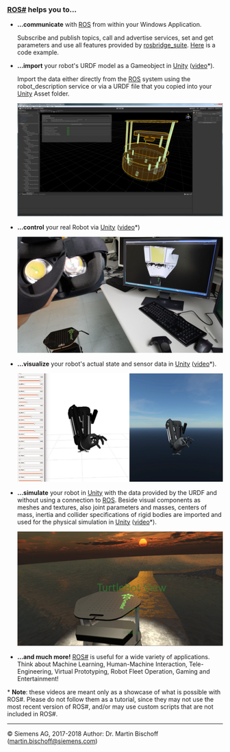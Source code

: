 ### [ROS#](https://github.com/siemens/ros-sharp) helps you to...

* **...communicate** with [ROS](http://www.ros.org/) from within your Windows Application.

	Subscribe and publish topics, call and advertise services, set and get parameters and use all features provided by [rosbridge_suite](http://wiki.ros.org/rosbridge_suite). [Here](Info_CodeExample) is a code example.

* **...import** your robot's URDF model as a Gameobject in [Unity](https://unity3d.com/) ([video](https://youtu.be/EhSbufLlvvc)\*).

	Import the data either directly from the [ROS](http://www.ros.org/) system using the robot_description service or via a URDF file that you copied into your [Unity](https://unity3d.com/) Asset folder.

    <center>
    <img src="img/Info_Showcases_UrdfImport.png" width="480" alt ="Urdf Import"/>
    </center>

* **...control** your real Robot via [Unity](https://unity3d.com/) ([video](https://youtu.be/OytzagQirrk)\*)

	<center>
    <img src="img/Info_Showcases_Teleoperation.png" width="480" alt ="Teleoperation"/>
	</center>

* **...visualize** your robot's actual state and sensor data in [Unity](https://unity3d.com/) ([video](https://youtu.be/wo3hwsPFEPY)\*). 

	<center>
    <img src="img/Info_Showcases_RVizUnity.png" width="480" alt ="RViz & Unity"/>
	</center>

* **...simulate** your robot in [Unity](https://unity3d.com/) with the data provided by the URDF and without using a connection to [ROS](http://www.ros.org/).
	Beside visual components as meshes and textures, also joint parameters and masses, centers of mass, inertia and collider specifications of rigid bodies are imported and used for the physical simulation in [Unity](https://unity3d.com/) ([video](https://youtu.be/cjp75A_HBSs)\*).

	<center>
    <img src="img/Info_Showcases_Simulation.png" width="480" alt ="Urdf Simulation"/>
	</center>

* **...and much more!** [ROS#](https://github.com/siemens/ros-sharp) is useful for a wide variety of applications. Think about Machine Learning, Human-Machine Interaction, Tele-Engineering, Virtual Prototyping, Robot Fleet Operation, Gaming and Entertainment!


\* **Note**: these videos are meant only as a showcase of what is possible with ROS#. Please do not follow them as a tutorial, since they may not use the most recent version of ROS#, and/or may use custom scripts that are not included in ROS#.

---

© Siemens AG, 2017-2018
Author: Dr. Martin Bischoff (martin.bischoff@siemens.com)
